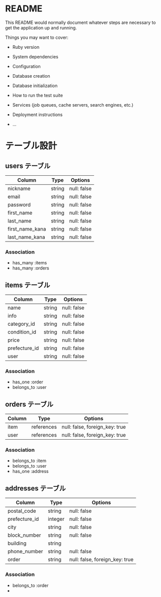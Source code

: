   # README

  This README would normally document whatever steps are necessary to get the
  application up and running.

  Things you may want to cover:

  * Ruby version

  * System dependencies

  * Configuration

  * Database creation

  * Database initialization

  * How to run the test suite

  * Services (job queues, cache servers, search engines, etc.)

  * Deployment instructions

  * ...
  # テーブル設計

  ## users テーブル

  | Column             | Type   | Options     |
  | ------------------ | ------ | ----------- |
  | nickname           | string | null: false |
  | email              | string | null: false |
  | password           | string | null: false |
  | first_name         | string | null: false |
  | last_name          | string | null: false |
  | first_name_kana    | string | null: false |
  | last_name_kana     | string | null: false |

  ### Association

  - has_many :items
  - has_many :orders


  ## items テーブル

  | Column       | Type   | Options     |
  | -------------| ------ | ----------- |
  | name         | string | null: false |
  | info         | string | null: false |
  | category_id  | string | null: false |
  | condition_id | string | null: false |
  | price        | string | null: false |
  | prefecture_id| string | null: false |
  | user         | string | null: false |


  ### Association

  - has_one :order
  - belongs_to :user

  ## orders テーブル

  | Column | Type       | Options                        |
  | ------ | ---------- | ------------------------------ |
  | item   | references | null: false, foreign_key: true |
  | user   | references | null: false, foreign_key: true |

  ### Association

  - belongs_to :item
  - belongs_to :user
  - has_one :address


  ## addresses テーブル

  | Column         | Type       | Options                        |
  | -------------- | ---------- | ------------------------------ |
  | postal_code    | string     | null: false                    |
  | prefecture_id  | integer    | null: false                    |
  | city           | string     | null: false                    |
  | block_number   | string     | null: false                    |
  | building       | string     |                                |
  | phone_number   | string     | null: false                    |
  | order          | string     | null: false, foreign_key: true |

  ### Association

  - belongs_to :order
  - 